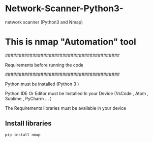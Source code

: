 # Network-Scanner-Python3-
network scanner (Python3 and Nmap)
# This is  nmap "Automation" tool


 
##########################################


Requirements before running the code


##########################################

Python must be installed (Python 3 )


Python IDE Or Editor must be Installed In your Device (VsCode , Atom , Sublime , PyCharm ... )


The Requirements libraries must be available in your device



## Install  libraries 

```
pip install nmap
``` 

